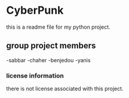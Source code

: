 # CyberPunk 
this is a readme file for my python project.
## group project members

-sabbar
-chaher
-benjedou
-yanis

### license information
there is not license associated with this project.
